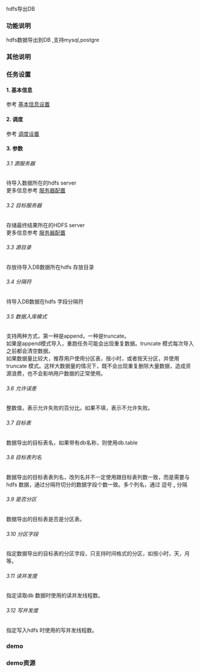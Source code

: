 hdfs导出DB

### 功能说明
hdfs数据导出到DB ,支持mysql,postgre

### 其他说明


### 任务设置
#### 1. 基本信息  
参考 [基本信息设置](/workflow/workflow/runnerBasicInfo.md)  
#### 2. 调度  
参考 [调度设置](/workflow/workflow/runnerCycle.md)  

#### 3. 参数
###### 3.1 源服务器
待导入数据所在的hdfs server  
更多信息参考 [服务器配置](/workflow/services/readme.md)
###### 3.2 目标服务器
存储最终结果所在的HDFS server   
更多信息参考 [服务器配置](/workflow/services/readme.md)
###### 3.3 源目录
存放待导入DB数据所在hdfs 存放目录
###### 3.4 分隔符
待导入DB数据在hdfs 字段分隔符
###### 3.5 数据入库模式
支持两种方式，第一种是append，一种是truncate。  
如果是append模式导入，重跑任务可能会出现重复数据。truncate 模式每次导入之前都会清空数据。  
如果数据量比较大，推荐用户使用分区表，按小时，或者按天分区，并使用truncate 模式。这样大数据量的情况下，既不会出现重复删除大量数据，造成资源浪费，也不会影响用户数据的正常使用。
###### 3.6 允许误差
整数值，表示允许失败的百分比。如果不填，表示不允许失败。
###### 3.7 目标表
数据导出的目标表名，如果带有db名称，则使用db.table

###### 3.8 目标表列名
数据导出的目标表表列名，改列名并不一定使用跟目标表列数一致，而是需要与hdfs 数据，通过分隔符切分的数据字段个数一致。多个列名，通过 逗号 **,** 分隔
###### 3.9 是否分区
数据导出的目标表是否是分区表。
###### 3.10 分区字段
指定数据导出的目标表的分区字段，只支持时间格式的分区，如按小时，天，月等。
###### 3.11 读并发度
指定读取db 数据时使用的读并发线程数。
###### 3.12 写并发度
指定写入hdfs 时使用的写并发线程数。



### demo


### demo资源
